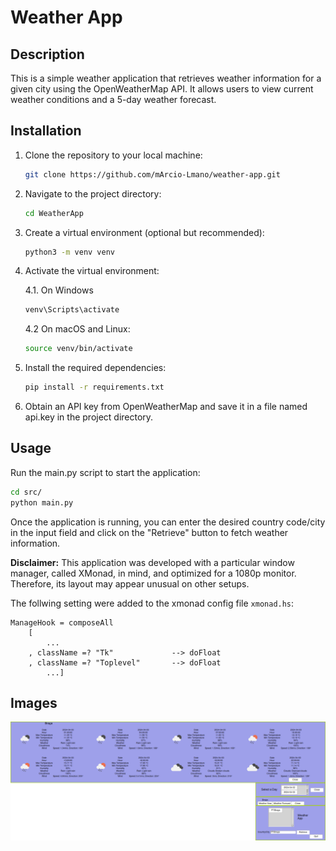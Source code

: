 # Weather App

## Description

This is a simple weather application that retrieves weather information for a given city using the OpenWeatherMap API. It allows users to view current weather conditions and a 5-day weather forecast.

## Installation

1. Clone the repository to your local machine:

    ```bash
    git clone https://github.com/mArcio-Lmano/weather-app.git
    ```

2. Navigate to the project directory:

    ```bash
    cd WeatherApp 
    ```
3. Create a virtual environment (optional but recommended):

    ```bash
    python3 -m venv venv
    ```
4. Activate the virtual environment:
    
    4.1. On Windows
    ```powershell
    venv\Scripts\activate
    ```

    4.2 On macOS and Linux:
    ```bash
    source venv/bin/activate
    ```

5. Install the required dependencies:

    ```bash
    pip install -r requirements.txt
    ```

6. Obtain an API key from OpenWeatherMap and save it in a file named api.key in the project directory.

## Usage

Run the main.py script to start the application:

```bash
cd src/
python main.py
```

Once the application is running, you can enter the desired country code/city in the input field and click on the "Retrieve" button to fetch weather information.


**Disclaimer:** This application was developed with a particular window manager, called XMonad, in mind, and optimized for a 1080p monitor. Therefore, its layout may appear unusual on other setups.

The follwing setting were added to the xmonad config file ```xmonad.hs```:

```haskel
ManageHook = composeAll
    [ 
        ...
    , className =? "Tk"             --> doFloat
    , className =? "Toplevel"       --> doFloat
        ...]
```

## Images

![Weather App Screenshot](img/example.png)
